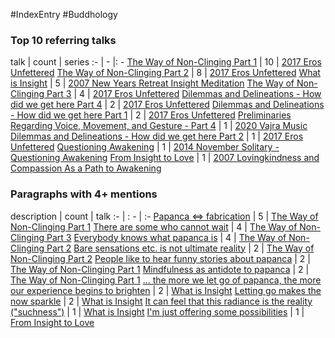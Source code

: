 #IndexEntry #Buddhology

### Top 10 referring talks
talk | count | series
:- | - |: -
<a data-href="The Way of Non-Clinging Part 1" href="The+Way+of+Non-Clinging+Part+1" class="internal-link" target="_blank" rel="noopener">The Way of Non-Clinging Part 1</a> | 10 | <a data-href="2017 Eros Unfettered" href="2017+Eros+Unfettered" class="internal-link" target="_blank" rel="noopener">2017 Eros Unfettered</a>
<a data-href="The Way of Non-Clinging Part 2" href="The+Way+of+Non-Clinging+Part+2" class="internal-link" target="_blank" rel="noopener">The Way of Non-Clinging Part 2</a> | 8 | <a data-href="2017 Eros Unfettered" href="2017+Eros+Unfettered" class="internal-link" target="_blank" rel="noopener">2017 Eros Unfettered</a>
<a data-href="What is Insight" href="What+is+Insight" class="internal-link" target="_blank" rel="noopener">What is Insight</a> | 5 | <a data-href="2007 New Years Retreat Insight Meditation" href="2007+New+Years+Retreat+Insight+Meditation" class="internal-link" target="_blank" rel="noopener">2007 New Years Retreat Insight Meditation</a>
<a data-href="The Way of Non-Clinging Part 3" href="The+Way+of+Non-Clinging+Part+3" class="internal-link" target="_blank" rel="noopener">The Way of Non-Clinging Part 3</a> | 4 | <a data-href="2017 Eros Unfettered" href="2017+Eros+Unfettered" class="internal-link" target="_blank" rel="noopener">2017 Eros Unfettered</a>
<a data-href="Dilemmas and Delineations - How did we get here Part 4" href="Dilemmas+and+Delineations+-+How+did+we+get+here+Part+4" class="internal-link" target="_blank" rel="noopener">Dilemmas and Delineations - How did we get here Part 4</a> | 2 | <a data-href="2017 Eros Unfettered" href="2017+Eros+Unfettered" class="internal-link" target="_blank" rel="noopener">2017 Eros Unfettered</a>
<a data-href="Dilemmas and Delineations - How did we get here Part 1" href="Dilemmas+and+Delineations+-+How+did+we+get+here+Part+1" class="internal-link" target="_blank" rel="noopener">Dilemmas and Delineations - How did we get here Part 1</a> | 2 | <a data-href="2017 Eros Unfettered" href="2017+Eros+Unfettered" class="internal-link" target="_blank" rel="noopener">2017 Eros Unfettered</a>
<a data-href="Preliminaries Regarding Voice, Movement, and Gesture - Part 4" href="Preliminaries+Regarding+Voice%2C+Movement%2C+and+Gesture+-+Part+4" class="internal-link" target="_blank" rel="noopener">Preliminaries Regarding Voice, Movement, and Gesture - Part 4</a> | 1 | <a data-href="2020 Vajra Music" href="2020+Vajra+Music" class="internal-link" target="_blank" rel="noopener">2020 Vajra Music</a>
<a data-href="Dilemmas and Delineations - How did we get here Part 2" href="Dilemmas+and+Delineations+-+How+did+we+get+here+Part+2" class="internal-link" target="_blank" rel="noopener">Dilemmas and Delineations - How did we get here Part 2</a> | 1 | <a data-href="2017 Eros Unfettered" href="2017+Eros+Unfettered" class="internal-link" target="_blank" rel="noopener">2017 Eros Unfettered</a>
<a data-href="Questioning Awakening" href="Questioning+Awakening" class="internal-link" target="_blank" rel="noopener">Questioning Awakening</a> | 1 | <a data-href="2014 November Solitary - Questioning Awakening" href="2014+November+Solitary+-+Questioning+Awakening" class="internal-link" target="_blank" rel="noopener">2014 November Solitary - Questioning Awakening</a>
<a data-href="From Insight to Love" href="From+Insight+to+Love" class="internal-link" target="_blank" rel="noopener">From Insight to Love</a> | 1 | <a data-href="2007 Lovingkindness and Compassion As a Path to Awakening" href="2007+Lovingkindness+and+Compassion+As+a+Path+to+Awakening" class="internal-link" target="_blank" rel="noopener">2007 Lovingkindness and Compassion As a Path to Awakening</a>

### Paragraphs with 4+ mentions
description | count | talk
:- | : - | :-
<a aria-label-position="top" aria-label="The Way of Non-Clinging Part 1 > Papanca <> fabrication" data-href="The Way of Non-Clinging Part 1#Papanca <> fabrication" href="The+Way+of+Non-Clinging+Part+1#Papanca+%3C%3E+fabrication" class="internal-link" target="_blank" rel="noopener">Papanca &lt;=&gt; fabrication</a> | 5 | <a data-href="The Way of Non-Clinging Part 1" href="The+Way+of+Non-Clinging+Part+1" class="internal-link" target="_blank" rel="noopener">The Way of Non-Clinging Part 1</a>
<a aria-label-position="top" aria-label="The Way of Non-Clinging Part 3 > There are some who cannot wait" data-href="The Way of Non-Clinging Part 3#There are some who cannot wait" href="The+Way+of+Non-Clinging+Part+3#There+are+some+who+cannot+wait" class="internal-link" target="_blank" rel="noopener">There are some who cannot wait</a> | 4 | <a data-href="The Way of Non-Clinging Part 3" href="The+Way+of+Non-Clinging+Part+3" class="internal-link" target="_blank" rel="noopener">The Way of Non-Clinging Part 3</a>
<a aria-label-position="top" aria-label="The Way of Non-Clinging Part 2 > Everybody knows what papanca is" data-href="The Way of Non-Clinging Part 2#Everybody knows what papanca is" href="The+Way+of+Non-Clinging+Part+2#Everybody+knows+what+papanca+is" class="internal-link" target="_blank" rel="noopener">Everybody knows what papanca is</a> | 4 | <a data-href="The Way of Non-Clinging Part 2" href="The+Way+of+Non-Clinging+Part+2" class="internal-link" target="_blank" rel="noopener">The Way of Non-Clinging Part 2</a>
<a aria-label-position="top" aria-label="The Way of Non-Clinging Part 2 > Bare sensations etc is not ultimate reality" data-href="The Way of Non-Clinging Part 2#Bare sensations etc is not ultimate reality" href="The+Way+of+Non-Clinging+Part+2#Bare+sensations+etc+is+not+ultimate+reality" class="internal-link" target="_blank" rel="noopener">Bare sensations etc. is not ultimate reality</a> | 2 | <a data-href="The Way of Non-Clinging Part 2" href="The+Way+of+Non-Clinging+Part+2" class="internal-link" target="_blank" rel="noopener">The Way of Non-Clinging Part 2</a>
<a aria-label-position="top" aria-label="The Way of Non-Clinging Part 1 > People like to hear funny stories about papanca" data-href="The Way of Non-Clinging Part 1#People like to hear funny stories about papanca" href="The+Way+of+Non-Clinging+Part+1#People+like+to+hear+funny+stories+about+papanca" class="internal-link" target="_blank" rel="noopener">People like to hear funny stories about papanca</a> | 2 | <a data-href="The Way of Non-Clinging Part 1" href="The+Way+of+Non-Clinging+Part+1" class="internal-link" target="_blank" rel="noopener">The Way of Non-Clinging Part 1</a>
<a aria-label-position="top" aria-label="The Way of Non-Clinging Part 1 > Mindfulness as antidote to papanca" data-href="The Way of Non-Clinging Part 1#Mindfulness as antidote to papanca" href="The+Way+of+Non-Clinging+Part+1#Mindfulness+as+antidote+to+papanca" class="internal-link" target="_blank" rel="noopener">Mindfulness as antidote to papanca</a> | 2 | <a data-href="The Way of Non-Clinging Part 1" href="The+Way+of+Non-Clinging+Part+1" class="internal-link" target="_blank" rel="noopener">The Way of Non-Clinging Part 1</a>
<a aria-label-position="top" aria-label="What is Insight >  the more we let go of papanca the more our experience begins to brighten" data-href="What is Insight# the more we let go of papanca the more our experience begins to brighten" href="What+is+Insight#+the+more+we+let+go+of+papanca+the+more+our+experience+begins+to+brighten" class="internal-link" target="_blank" rel="noopener">... the more we let go of papanca, the more our experience begins to brighten</a> | 2 | <a data-href="What is Insight" href="What+is+Insight" class="internal-link" target="_blank" rel="noopener">What is Insight</a>
<a aria-label-position="top" aria-label="What is Insight > Letting go makes the now sparkle" data-href="What is Insight#Letting go makes the now sparkle" href="What+is+Insight#Letting+go+makes+the+now+sparkle" class="internal-link" target="_blank" rel="noopener">Letting go makes the now sparkle</a> | 2 | <a data-href="What is Insight" href="What+is+Insight" class="internal-link" target="_blank" rel="noopener">What is Insight</a>
<a aria-label-position="top" aria-label="What is Insight > It can feel that this radiance is the reality suchness" data-href="What is Insight#It can feel that this radiance is the reality suchness" href="What+is+Insight#It+can+feel+that+this+radiance+is+the+reality+%22suchness%22" class="internal-link" target="_blank" rel="noopener">It can feel that this radiance is the reality (&quot;suchness&quot;)</a> | 1 | <a data-href="What is Insight" href="What+is+Insight" class="internal-link" target="_blank" rel="noopener">What is Insight</a>
<a aria-label-position="top" aria-label="From Insight to Love > Im just offering some possibilities" data-href="From Insight to Love#I'm just offering some possibilities" href="From+Insight+to+Love#I%27m+just+offering+some+possibilities" class="internal-link" target="_blank" rel="noopener">I&#x27;m just offering some possibilities</a> | 1 | <a data-href="From Insight to Love" href="From+Insight+to+Love" class="internal-link" target="_blank" rel="noopener">From Insight to Love</a>

